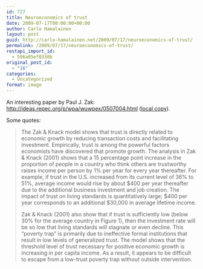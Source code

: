 ```yaml
---
id: 727
title: Neuroeconomics of trust
date: 2009-07-17T00:00:00+00:00
author: Carlo Hamalainen
layout: post
guid: http://carlo-hamalainen.net/2009/07/17/neuroeconomics-of-trust/
permalink: /2009/07/17/neuroeconomics-of-trust/
restapi_import_id:
  - 596a05ef0330b
original_post_id:
  - "16"
categories:
  - Uncategorized
format: image
---
```

An interesting paper by Paul J. Zak: <http://ideas.repec.org/p/wpa/wuwpex/0507004.html> ([local copy](/stuff/neuroeconomics-of-trust-0507004.pdf)).

Some quotes:

> The Zak & Knack model shows that trust is directly related to economic growth by reducing transaction costs and facilitating investment. Empirically, trust is among the powerful factors economists have discovered that promote growth. The analysis in Zak & Knack (2001) shows that a 15 percentage point increase in the proportion of people in a country who think others are trustworthy raises income per person by 1% per year for every year thereafter. For example, if trust in the U.S. increased from its current level of 36% to 51%, average income would rise by about $400 per year thereafter due to the additional business investment and job creation. The impact of trust on living standards is quantitatively large; $400 per year corresponds to an additional $30,000 in average lifetime income.
> 
> Zak & Knack (2001) also show that if trust is sufficiently low (below 30% for the average country in Figure 1), then the investment rate will be so low that living standards will stagnate or even decline. This “poverty trap” is primarily due to ineffective formal institutions that result in low levels of generalized trust. The model shows that the threshold level of trust necessary for positive economic growth is increasing in per capita income. As a result, it appears to be difficult to escape from a low-trust poverty trap without outside intervention.
